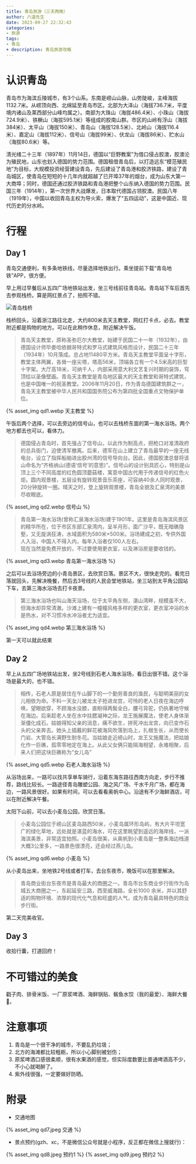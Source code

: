 ```yaml
---
title: 青岛旅游（三天两晚）
author: 六道先生
date: 2023-09-27 22:32:43
categories: 
- 旅游
tags:
- 青岛
+ description: 青岛旅游攻略
---
```

# 认识青岛

青岛市为海滨丘陵城市，有3个山系。东南是崂山山脉，山势陡峻，主峰海拔1132.7米。从崂顶向西、北绵延至青岛市区。北部为大泽山（海拔736.7米，平度境内诸山及莱西部分山峰均属之）。南部为大珠山（海拔486.4米）、小珠山（海拔724.9米）、铁橛山（海拔595.1米）等组成的胶南山群。市区的山岭有浮山（海拔384米）、太平山（海拔150米）、青岛山（海拔128.5米）、北岭山（海拔116.4米）、嘉定山（海拔112米）、信号山（海拔99米）、伏龙山（海拔86米）、贮水山（海拔80.6米）等。

清光绪二十三年（1897年）11月14日，德国以“巨野教案”为借口侵占胶澳，胶澳沦为殖民地，山东也划入德国的势力范围。德国租借青岛后，以打造远东“模范殖民地”为目标，大规模投资经营建设青岛，先后建设了青岛港和胶济铁路，建设了青岛城区，使青岛在短短的十几年内就超越了已开埠37年的烟台，成为山东大第一大商埠；同时，德国还通过胶济铁路和青岛港把整个山东纳入德国的势力范围。民国三年（1914年），第一次世界大战爆发，日本取代德国占领胶澳。民国八年（1919年），中国以收回青岛主权为导火索，爆发了“五四运动”，这是中国近、现代历史的分水岭。

# 行程
## Day 1

青岛交通便利，有多条地铁线，尽量选择地铁出行。乘坐提前下载“青岛地铁”APP，很方便。

早上用过早餐后从五四广场地铁站出发，坐三号线前往青岛站。青岛站下车后首先去参观栈桥。算是网红景点了，拍照不错。

![青岛栈桥](https://gimg2.baidu.com/image_search/src=http%3A%2F%2Fsafe-img.xhscdn.com%2Fbw1%2F019c9fe8-90c7-41cc-afb7-03fc57e7ce23%3FimageView2%2F2%2Fw%2F1080%2Fformat%2Fjpg&refer=http%3A%2F%2Fsafe-img.xhscdn.com&app=2002&size=f9999,10000&q=a80&n=0&g=0n&fmt=auto?sec=1698412047&t=7d304f932424da30a244228f41d520ec)

栈桥回头，沿着浙江路往北走，大约800米去天主教堂，网红打卡点，必去。教堂附近都是购物的地方。可以在此稍作休息，附近解决午饭。

> 青岛天主教堂，原称圣弥厄尔大教堂，始建于民国二十一年（1932年），由德国设计师毕娄哈依据哥特式和罗马式建筑风格而设计，民国二十三年（1934年）10月落成。总占地11480平方米。青岛天主教堂平面呈十字形，教堂主体两翼，各耸一座尖塔，塔高56米，顶端各立有一个4.5米高的巨型十字架。大厅高18米，可纳千人，内部采用意大利文艺复兴时期的装饰，穹顶绘以圣像壁画。青岛天主教堂是青岛地区最大的天主教堂和哥特式建筑，也是中国唯一的祝圣教堂。2006年11月20日，作为青岛德国建筑群之一，青岛天主教堂被中华人民共和国国务院公布为第四批全国重点文物保护单位。

{% asset_img qd1.webp 天主教堂 %}

午饭后两个选择，可以去旁边的信号山，也可以去栈桥东面的第一海水浴场。两个地方都去也可以，看体力。

> 德国侵占青岛时，首先强占了信号山，以此作为制高点，把枪口对准清政府的总兵衙门，迫使清军撤离。后来，德军在山上建立了青岛最早的一座无线电台，设立了指挥船舶进出胶州湾的信号导向台。因此，德国胶澳总督将该山命名为“齐格纳山(德语‘信号’的意思)”。信号山的设计别具匠心，特别是山顶上三个不同高度的红色圆顶蘑菇楼，寓意中国古代用于传递信号的红色火炬。圆内观景楼，五层设有旋转观景音乐茶座，可容纳40余人同时观景，20分钟旋转一圈。晴天之时，登上旋转观景楼，青岛全貌及汇泉湾的美景尽收眼底。

{% asset_img qd2.webp 信号山 %}

> 青岛第一海水浴场(曾称汇泉海水浴场)建于1901年。这里是青岛海滨风景区的精华所在，位于市区东部汇泉湾内，呈半月形，面广沙平，既无暗礁隐壑，又无旋涡狂涛，水域面积为580米×500米。浴场建成之初，专供外国人入浴，中国人不得入内，每年入浴者仅100人左右。<br>
> 现在当然是免费开放的，不过要使用更衣室，以及淋浴房是要收钱的。

{% asset_img qd3.webp 青岛第一海水浴场 %}

之后可以去浴场旁边的小青岛景区，去欣赏日落。景区不大，很快走完的。看完日落就回头，先解决晚餐，然后去3号线的人民会堂地铁站，坐三站到太平角公园站下车，去第三海水浴场去打卡夜景。

> 第三海水浴场也叫山海天浴场，位于太平角东侧，湛山湾畔，规模虽不大，但海水却异常清澈。沙滩上建有一幢幢风格多样的更衣室，更衣室冲浴的水是热水，对不习惯冷水冲浴者尤为适宜。

{% asset_img qd4.webp 第三海水浴场 %}

第一天可以就此结束

## Day 2

早上从五四广场地铁站出发，坐2号线到石老人海水浴场，看日出很不错。这个浴场是最大的，也不错。

> 相传，石老人原是居住在午山脚下的一个勤劳善良的渔民，与聪明美丽的女儿相依为命。不料一天女儿被龙太子抢进龙宫，可怜的老人日夜在海边呼唤，望眼欲穿，不顾海水没膝，直盼得两鬓全白，腰弓背驼，仍执著地守候在海边。后来趁老人坐在水中拄腮凝神之际，龙王施展魔法，使老人身体渐渐僵化成石。姑娘得知父亲的消息，痛不欲生，拼死冲出龙宫，向已变作石头的父亲奔去。她头上插戴的鲜花被海风吹落到岛上，扎根生长，从而使长门岩、大管岛长满野生耐冬花。当姑娘走近崂山时，龙王又施魔法，把姑娘化作一巨礁，孤零零地定在海上。从此父女俩只能隔海相望，永难相聚，后来人们把这块巨礁称为“女儿岛”

{% asset_img qd5.webp 石老人海水浴场 %}

从浴场出来，一路可以找共享单车骑行，沿着东海东路往西南方向走，步行不推荐，路线比较长。一路途径青岛雕塑公园、海之风广场、千水千月广场，都在海边，一路风景很好。如果有时间，可以去看看奥帆中心。沿途有不少海鲜酒店，可以在附近解决午餐。

太阳下山前，可以去小麦岛公园，欣赏日落。

> 小麦岛公园位于崂山区麦岛路西50米，小麦岛属环形岛屿，有大片平坦宽广的绿化草地，远处就是湛蓝的海水，可在这里眺望到遥远的海岸线，一派海滨美景，非常适宜拍照。小麦岛很美，从奥帆到小麦岛是一整条海边栈道大概3公里多，一路景色很漂亮，还会经过燕儿岛。

{% asset_img qd6.webp 小麦岛 %}

从小麦岛出来，坐地铁2号线或者打车，去台东夜市，晚饭可以在那里解决。

> 青岛商业街台东夜市是青岛最大的商圈之一。青岛市台东商业步行街作为岛城五大商圈之一，东起延安三路，西至威海路，全长1000 余米，并以其舒适的购物环境、浓厚的现代化气息和旺盛的人气，成为青岛最具特色的商业步行街。

第二天完美收官。

## Day 3

收拾行囊，打道回府！

# 不可错过的美食

戳子肉、排骨米饭、一厂原浆啤酒、海鲜锅贴、鲅鱼水饺（我的最爱）、海鲜大餐🦞。

# 注意事项

1. 青岛是一个很干净的城市，不要乱扔垃圾；
2. 北方的海滩都比较粗粝，所以小心脚别被划伤；
3. 原浆啤酒口感很柔顺，很有水果酒的感觉，但实际度数要比普通啤酒高不少，不小心就喝醉了。
4. 紫外线很强，一定要做好防晒。

# 附录

* 交通地图

{% asset_img qd7.jpeg 交通 %}

* 景点预约(gzh、xc，不是微信公众号就是小程序，反正都在微信上搜就行)：

{% asset_img qd8.jpeg 预约1 %}
{% asset_img qd9.jpeg 预约2 %}